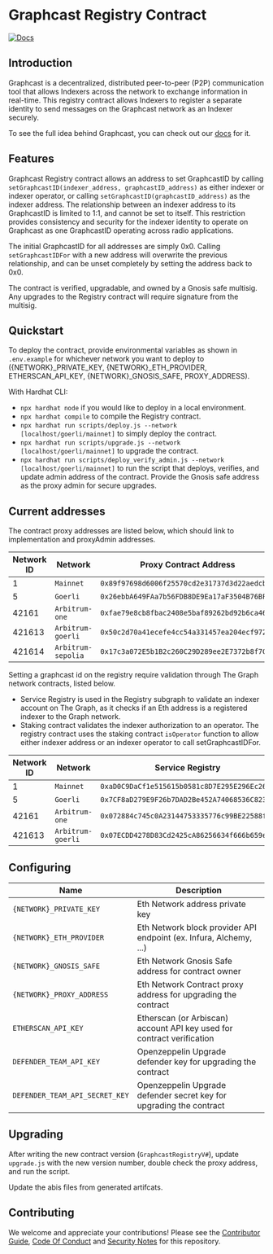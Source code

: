 # Graphcast Registry Contract

[![Docs](https://img.shields.io/badge/docs-latest-brightgreen.svg)](https://docs.graphops.xyz/graphcast/intro)

## Introduction

Graphcast is a decentralized, distributed peer-to-peer (P2P) communication tool that allows Indexers across the network to exchange information in real-time. This registry contract allows Indexers to register a separate identity to send messages on the Graphcast network as an Indexer securely. 

To see the full idea behind Graphcast, you can check out our [docs](https://docs.graphops.xyz/graphcast/intro) for it.

## Features

Graphcast Registry contract allows an address to set GraphcastID by calling `setGraphcastID(indexer_address, graphcastID_address)` as either indexer or indexer operator, or calling `setGraphcastID(graphcastID_address)` as the indexer address. The relationship between an indexer address to its GraphcastID is limited to 1:1, and cannot be set to itself. This restriction provides consistency and security for the indexer identity to operate on Graphcast as one GraphcastID operating across radio applications. 

The initial GraphcastID for all addresses are simply 0x0. Calling `setGraphcastIDFor` with a new address will overwrite the previous relationship, and can be unset completely by setting the address back to 0x0.

The contract is verified, upgradable, and owned by a Gnosis safe multisig. Any upgrades to the Registry contract will require signature from the multisig.

## Quickstart

To deploy the contract, provide environmental variables as shown in `.env.example` for whichever network you want to deploy to ({NETWORK}_PRIVATE_KEY, {NETWORK}_ETH_PROVIDER, ETHERSCAN_API_KEY, {NETWORK}_GNOSIS_SAFE, PROXY_ADDRESS). 

With Hardhat CLI:

- `npx hardhat node` if you would like to deploy in a local environment.
- `npx hardhat compile` to compile the Registry contract.
- `npx hardhat run scripts/deploy.js --network [localhost/goerli/mainnet]` to simply deploy the contract. 
- `npx hardhat run scripts/upgrade.js --network [localhost/goerli/mainnet]` to upgrade the contract. 
- `npx hardhat run scripts/deploy_verify_admin.js --network [localhost/goerli/mainnet]` to run the script that deploys, verifies, and update admin address of the contract. Provide the Gnosis safe address as the proxy admin for secure upgrades.

## Current addresses

The contract proxy addresses are listed below, which should link to implementation and proxyAdmin addresses.

| Network ID         | Network                           | Proxy Contract Address                                                               |
| --------- | ------------------------------ | ------------------------------------------------------------------------- |
| 1 | `Mainnet`          | `0x89f97698d6006f25570cd2e31737d3d22aedcbcf`             |
| 5 | `Goerli`           | `0x26ebbA649FAa7b56FDB8DE9Ea17aF3504B76BFA0`                                                |
| 42161 | `Arbitrum-one`           | `0xfae79e8cb8fbac2408e5baf89262bd92b6ca464a`                             |
| 421613 | `Arbitrum-goerli`         | `0x50c2d70a41ecefe4cc54a331457ea204ecf97292`                  |
| 421614 | `Arbitrum-sepolia`         | `0x17c3a072E5b1B2c260C29D289ee2E7372b8f7C69`                  |


Setting a graphcast id on the registry require validation through The Graph network contracts, listed below. 

- Service Registry is used in the Registry subgraph to validate an indexer account on The Graph, as it checks if an Eth address is a registered indexer to the Graph network.
- Staking contract validates the indexer authorization to an operator. The registry contract uses the staking contract `isOperator` function to allow either indexer address or an indexer operator to call setGraphcastIDFor.

| Network ID         | Network                           | Service Registry                            |Staking contract                            |
| --------- | ------------------------------ | ------------------------------------------ | ------------------------------------------ |
| 1 | `Mainnet`          |    `0xaD0C9DaCf1e515615b0581c8D7E295E296Ec26E6`          | `0xF55041E37E12cD407ad00CE2910B8269B01263b9` |
| 5 | `Goerli`           | `0x7CF8aD279E9F26b7DAD2Be452A74068536C8231F` |    `0x35e3Cb6B317690d662160d5d02A5b364578F62c9` | 
| 42161 | `Arbitrum-one`           |      `0x072884c745c0A23144753335776c99BE22588f8A`                        | `0x00669A4CF01450B64E8A2A20E9b1FCB71E61eF03` |
| 421613 | `Arbitrum-goerli`         |    `0x07ECDD4278D83Cd2425cA86256634f666b659e53`               | `0xcd549d0C43d915aEB21d3a331dEaB9B7aF186D26` |


## Configuring

| Name                           | Description                                                               |
| ------------------------------ | ------------------------------------------------------------------------- |
| `{NETWORK}_PRIVATE_KEY`           | Eth Network address private key                                                |
| `{NETWORK}_ETH_PROVIDER`          | Eth Network block provider API endpoint (ex. Infura, Alchemy, ...)             |
| `{NETWORK}_GNOSIS_SAFE`           | Eth Network Gnosis Safe address for contract owner                             |
| `{NETWORK}_PROXY_ADDRESS`         | Eth Network Contract proxy address for upgrading the contract                  |
| `ETHERSCAN_API_KEY`            | Etherscan (or Arbiscan) account API key used for contract verification                  |
| `DEFENDER_TEAM_API_KEY`        | Openzeppelin Upgrade defender key for upgrading the contract              |
| `DEFENDER_TEAM_API_SECRET_KEY` | Openzeppelin Upgrade defender secret key for upgrading the contract       |

## Upgrading

After writing the new contract version (`GraphcastRegistryV#`), update `upgrade.js` with the new version number, double check the proxy address, and run the script.

Update the abis files from generated artifcats. 

## Contributing

We welcome and appreciate your contributions! Please see the [Contributor Guide](/CONTRIBUTING.md), [Code Of Conduct](/CODE_OF_CONDUCT.md) and [Security Notes](/SECURITY.md) for this repository.
